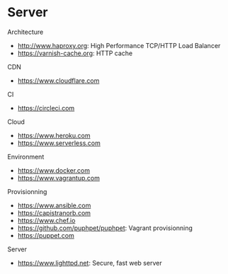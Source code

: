 # Server

Architecture
* http://www.haproxy.org: High Performance TCP/HTTP Load Balancer
* https://varnish-cache.org: HTTP cache

CDN
* https://www.cloudflare.com

CI
* https://circleci.com

Cloud
* https://www.heroku.com
* https://www.serverless.com

Environment
* https://www.docker.com
* https://www.vagrantup.com

Provisionning
* https://www.ansible.com
* https://capistranorb.com
* https://www.chef.io
* https://github.com/puphpet/puphpet: Vagrant provisionning
* https://puppet.com

Server
* https://www.lighttpd.net: Secure, fast web server
